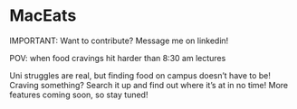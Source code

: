 # MacEats

IMPORTANT: Want to contribute? Message me on linkedin! 

POV: when food cravings hit harder than 8:30 am lectures

Uni struggles are real, but finding food on campus doesn’t have to be! Craving something? Search it up and find out where it’s at in no time! More features coming soon, so stay tuned! 
